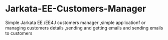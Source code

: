 # Jarkata-EE-Customers-Manager
Simple Jarkata EE /EE4J customers manager ,simple applicationf or managing customers details ,sending and getting emails and sending emails to customers
